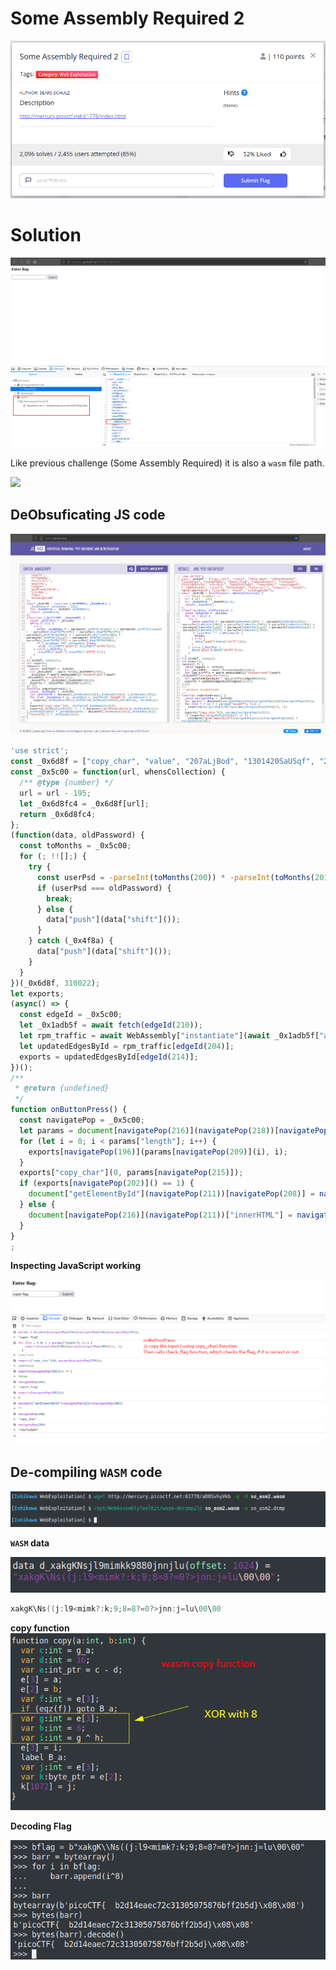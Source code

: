 # Some Assembly Required 2

![](/assets_md/Pasted%20image%2020220530094500.png)


# Solution

![](/assets_md/Pasted%20image%2020220530094627.png)

Like previous challenge (Some Assembly Required) it is also a `wasm` file path.

![](/assets_md/Pasted%20image%20202205![](assets_md/Pasted%20image%2020220530094500.png)30094654.png)

## DeObsuficating JS code

![](/assets_md/Pasted%20image%2020220530095557.png)

```js
'use strict';
const _0x6d8f = ["copy_char", "value", "207aLjBod", "1301420SaUSqf", "233ZRpipt", "2224QffgXU", "check_flag", "408533hsoVYx", "instance", "278338GVFUrH", "Correct!", "549933ZVjkwI", "innerHTML", "charCodeAt", "./aD8SvhyVkb", "result", "977AzKzwq", "Incorrect!", "exports", "length", "getElementById", "1jIrMBu", "input", "615361geljRK"];
const _0x5c00 = function(url, whensCollection) {
  /** @type {number} */
  url = url - 195;
  let _0x6d8fc4 = _0x6d8f[url];
  return _0x6d8fc4;
};
(function(data, oldPassword) {
  const toMonths = _0x5c00;
  for (; !![];) {
    try {
      const userPsd = -parseInt(toMonths(200)) * -parseInt(toMonths(201)) + -parseInt(toMonths(205)) + parseInt(toMonths(207)) + parseInt(toMonths(195)) + -parseInt(toMonths(198)) * parseInt(toMonths(212)) + parseInt(toMonths(203)) + -parseInt(toMonths(217)) * parseInt(toMonths(199));
      if (userPsd === oldPassword) {
        break;
      } else {
        data["push"](data["shift"]());
      }
    } catch (_0x4f8a) {
      data["push"](data["shift"]());
    }
  }
})(_0x6d8f, 310022);
let exports;
(async() => {
  const edgeId = _0x5c00;
  let _0x1adb5f = await fetch(edgeId(210));
  let rpm_traffic = await WebAssembly["instantiate"](await _0x1adb5f["arrayBuffer"]());
  let updatedEdgesById = rpm_traffic[edgeId(204)];
  exports = updatedEdgesById[edgeId(214)];
})();
/**
 * @return {undefined}
 */
function onButtonPress() {
  const navigatePop = _0x5c00;
  let params = document[navigatePop(216)](navigatePop(218))[navigatePop(197)];
  for (let i = 0; i < params["length"]; i++) {
    exports[navigatePop(196)](params[navigatePop(209)](i), i);
  }
  exports["copy_char"](0, params[navigatePop(215)]);
  if (exports[navigatePop(202)]() == 1) {
    document["getElementById"](navigatePop(211))[navigatePop(208)] = navigatePop(206);
  } else {
    document[navigatePop(216)](navigatePop(211))["innerHTML"] = navigatePop(213);
  }
}
;
```

**Inspecting JavaScript working**

![](/assets_md/Pasted%20image%2020220530103436.png)

## De-compiling `WASM` code

![](/assets_md/Pasted%20image%2020220530095646.png)

**`WASM` data**

![](/assets_md/Pasted%20image%2020220530100826.png)

```c
xakgK\Ns((j:l9<mimk?:k;9;8=8?=0?>jnn:j=lu\00\00
```

**copy function**
![](/assets_md/Pasted%20image%2020220530104245.png)

**Decoding Flag**

![](/assets_md/Pasted%20image%2020220530110040.png)
